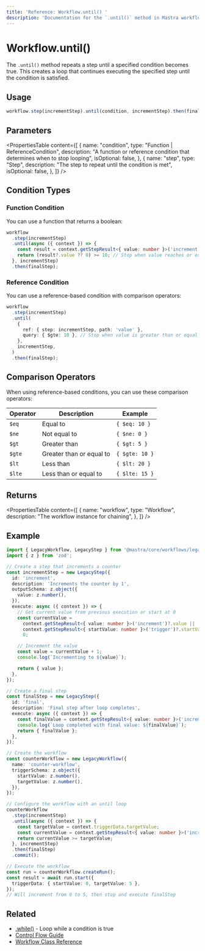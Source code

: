 ```yaml
---
title: 'Reference: Workflow.until() '
description: 'Documentation for the `.until()` method in Mastra workflows, which repeats a step until a specified condition becomes true.'
---
```


# Workflow.until()

The `.until()` method repeats a step until a specified condition becomes true. This creates a loop that continues executing the specified step until the condition is satisfied.

## Usage

```typescript
workflow.step(incrementStep).until(condition, incrementStep).then(finalStep);
```

## Parameters

<PropertiesTable
content={[
{
name: "condition",
type: "Function | ReferenceCondition",
description:
"A function or reference condition that determines when to stop looping",
isOptional: false,
},
{
name: "step",
type: "Step",
description: "The step to repeat until the condition is met",
isOptional: false,
},
]}
/>

## Condition Types

### Function Condition

You can use a function that returns a boolean:

```typescript
workflow
  .step(incrementStep)
  .until(async ({ context }) => {
    const result = context.getStepResult<{ value: number }>('increment');
    return (result?.value ?? 0) >= 10; // Stop when value reaches or exceeds 10
  }, incrementStep)
  .then(finalStep);
```

### Reference Condition

You can use a reference-based condition with comparison operators:

```typescript
workflow
  .step(incrementStep)
  .until(
    {
      ref: { step: incrementStep, path: 'value' },
      query: { $gte: 10 }, // Stop when value is greater than or equal to 10
    },
    incrementStep,
  )
  .then(finalStep);
```

## Comparison Operators

When using reference-based conditions, you can use these comparison operators:

| Operator | Description              | Example        |
| -------- | ------------------------ | -------------- |
| `$eq`    | Equal to                 | `{ $eq: 10 }`  |
| `$ne`    | Not equal to             | `{ $ne: 0 }`   |
| `$gt`    | Greater than             | `{ $gt: 5 }`   |
| `$gte`   | Greater than or equal to | `{ $gte: 10 }` |
| `$lt`    | Less than                | `{ $lt: 20 }`  |
| `$lte`   | Less than or equal to    | `{ $lte: 15 }` |

## Returns

<PropertiesTable
content={[
{
name: "workflow",
type: "Workflow",
description: "The workflow instance for chaining",
},
]}
/>

## Example

```typescript
import { LegacyWorkflow, LegacyStep } from '@mastra/core/workflows/legacy';
import { z } from 'zod';

// Create a step that increments a counter
const incrementStep = new LegacyStep({
  id: 'increment',
  description: 'Increments the counter by 1',
  outputSchema: z.object({
    value: z.number(),
  }),
  execute: async ({ context }) => {
    // Get current value from previous execution or start at 0
    const currentValue =
      context.getStepResult<{ value: number }>('increment')?.value ||
      context.getStepResult<{ startValue: number }>('trigger')?.startValue ||
      0;

    // Increment the value
    const value = currentValue + 1;
    console.log(`Incrementing to ${value}`);

    return { value };
  },
});

// Create a final step
const finalStep = new LegacyStep({
  id: 'final',
  description: 'Final step after loop completes',
  execute: async ({ context }) => {
    const finalValue = context.getStepResult<{ value: number }>('increment')?.value;
    console.log(`Loop completed with final value: ${finalValue}`);
    return { finalValue };
  },
});

// Create the workflow
const counterWorkflow = new LegacyWorkflow({
  name: 'counter-workflow',
  triggerSchema: z.object({
    startValue: z.number(),
    targetValue: z.number(),
  }),
});

// Configure the workflow with an until loop
counterWorkflow
  .step(incrementStep)
  .until(async ({ context }) => {
    const targetValue = context.triggerData.targetValue;
    const currentValue = context.getStepResult<{ value: number }>('increment')?.value ?? 0;
    return currentValue >= targetValue;
  }, incrementStep)
  .then(finalStep)
  .commit();

// Execute the workflow
const run = counterWorkflow.createRun();
const result = await run.start({
  triggerData: { startValue: 0, targetValue: 5 },
});
// Will increment from 0 to 5, then stop and execute finalStep
```

## Related

- [.while()](./while) - Loop while a condition is true
- [Control Flow Guide](../../docs/workflows-legacy/control-flow)
- [Workflow Class Reference](./workflow)
